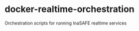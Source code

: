 docker-realtime-orchestration
=============================

Orchestration scripts for running InaSAFE realtime services
